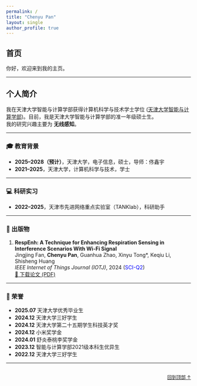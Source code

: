 ```yaml
---
permalink: /
title: "Chenyu Pan"
layout: single
author_profile: true
---
```


## <span id="home">首页</span>

你好，欢迎来到我的主页。

---

## <span id="about-me">个人简介</span>

我在天津大学智能与计算学部获得计算机科学与技术学士学位 ([天津大学智能与计算学部](https://cic.tju.edu.cn/))。目前，我是天津大学智能与计算学部的准一年级硕士生。  
我的研究兴趣主要为 **无线感知**。

---

### 🎓 教育背景

- **2025–2028（预计）**，天津大学，电子信息，硕士，导师：佟鑫宇  
- **2021–2025**，天津大学，计算机科学与技术，学士

---

### 💻 科研实习

- **2022–2025**，天津市先进网络重点实验室（TANKlab），科研助手  

---

### 📝 出版物

1. **RespEnh: A Technique for Enhancing Respiration Sensing in Interference Scenarios With Wi-Fi Signal**  
   Jingjing Fan, **Chenyu Pan**, Guanhua Zhao, Xinyu Tong*, Keqiu Li, Shisheng Huang  
   *IEEE Internet of Things Journal (IOTJ)*, 2024 (<font color="blue">SCI-Q2</font>)  
   [📄 下载论文 (PDF)](/files/RespEnh_A_Technique_for_Enhancing_Respiration_Sensing_in_Interference_Scenarios_With_Wi-Fi_Signal.pdf)

---

### 🏅 荣誉

- **2025.07** 天津大学优秀毕业生
- **2024.12** 天津大学三好学生
- **2024.12** 天津大学第二十五期学生科技英才奖
- **2024.12** 小米奖学金
- **2024.01** 舒炎泰桃李奖学金
- **2023.12** 智能与计算学部2021级本科生优异生
- **2022.12** 天津大学三好学生

---

<div style="text-align: right; margin-top: 2em;">
  <a href="#home" style="font-size: 0.9em;">回到顶部 ↑</a>
</div>